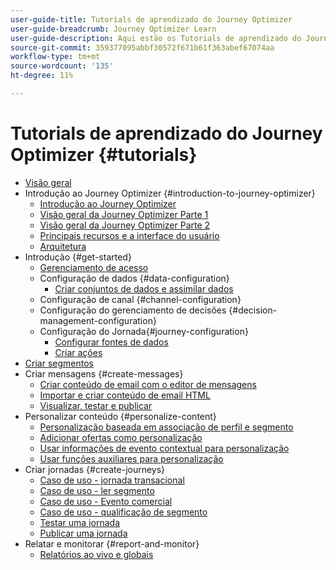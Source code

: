 ```yaml
---
user-guide-title: Tutorials de aprendizado do Journey Optimizer
user-guide-breadcrumb: Journey Optimizer Learn
user-guide-description: Aqui estão os Tutorials de aprendizado do Journey Optimizer.
source-git-commit: 359377095abbf30572f671b61f363abef67074aa
workflow-type: tm+mt
source-wordcount: '135'
ht-degree: 11%

---
```



# Tutorials de aprendizado do Journey Optimizer {#tutorials}

+ [Visão geral](/help/overview.md)
+ Introdução ao Journey Optimizer {#introduction-to-journey-optimizer}
   + [Introdução ao Journey Optimizer](/help/introduction/introduction.md)
   + [Visão geral da Journey Optimizer Parte 1](/help/introduction/journey-optimizer-overview-part-1.md)
   + [Visão geral da Journey Optimizer Parte 2](/help/introduction/journey-optimizer-overview-part-2.md)
   + [Principais recursos e a interface do usuário](/help/introduction/key-capabilities-and-user-interface.md)
   + [Arquitetura](/help/introduction/architecture.md)
+ Introdução {#get-started}
   + [Gerenciamento de acesso](/help/set-up-access/access-management.md)
   + Configuração de dados {#data-configuration}
      + [Criar conjuntos de dados e assimilar dados](/help/set-up-data/create-datasets-and-ingest-data.md)
   + Configuração de canal {#channel-configuration}
   + Configuração do gerenciamento de decisões {#decision-management-configuration}
   + Configuração do Jornada{#journey-configuration}
      + [Configurar fontes de dados](/help/set-up-journeys/configure-data-sources.md)
      + [Criar ações](/help/set-up-journeys/create-actions.md)
+ [Criar segmentos](/help/set-up-resources/create-segments.md)
+ Criar mensagens {#create-messages}
   + [Criar conteúdo de email com o editor de mensagens](/help/create-messages/create-email-content-with-the-message-editor.md)
   + [Importar e criar conteúdo de email HTML](/help/create-messages/import-and-author-html-email-content.md)
   + [Visualizar, testar e publicar](/help/create-messages/preview-proof-and-publish.md)
+ Personalizar conteúdo {#personalize-content}
   + [Personalização baseada em associação de perfil e segmento](/help/personalize-content/profile-and-segment-membership-based-personalization.md)
   + [Adicionar ofertas como personalização](/help/personalize-content/add-offer-decisioning-to-messages.md)
   + [Usar informações de evento contextual para personalização](/help/personalize-content/use-contextual-event-information-for-personalization.md)
   + [Usar funções auxiliares para personalização](/help/personalize-content/use-helper-functions-for-personalization.md)
+ Criar jornadas {#create-journeys}
   + [Caso de uso - jornada transacional](/help/create-journeys/use-case-transactional-journey.md)
   + [Caso de uso - ler segmento](/help/create-journeys/use-case-read-segment.md)
   + [Caso de uso - Evento comercial](/help/create-journeys/use-case-business-event.md)
   + [Caso de uso - qualificação de segmento](/help/create-journeys/use-case-read-segment-qualification.md)
   + [Testar uma jornada](/help/create-journeys/test-a-journey.md)
   + [Publicar uma jornada](/help/create-journeys/publish-a-journey.md)
+ Relatar e monitorar {#report-and-monitor}
   + [Relatórios ao vivo e globais](/help/report-and-monitor/live-and-global-reports.md)
